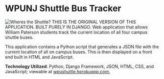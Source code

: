# WPUNJ Shuttle Bus Tracker

![Wheres the Shuttle?](http://hexadecimalconverter.com/images/shuttlelogo.png)
THIS IS THE ORIGINAL VERSION OF THIS APPLICATION. BUILT PURELY IN DJANGO.
Web application that allows William Paterson students track the current location of all four
campus shuttle buses.

This application contains a Python script that generates a JSON file with the current location of
all on campus buses. This is then displayed on a front end built in HTML and JavaScript.

__Technology Utilized__: Python, Django Framework, JSON, HTML, CSS, and JavaScript; viewable at _[wpushuttle.herokuapp.com.](https://wpushuttle.herokuapp.com)_




